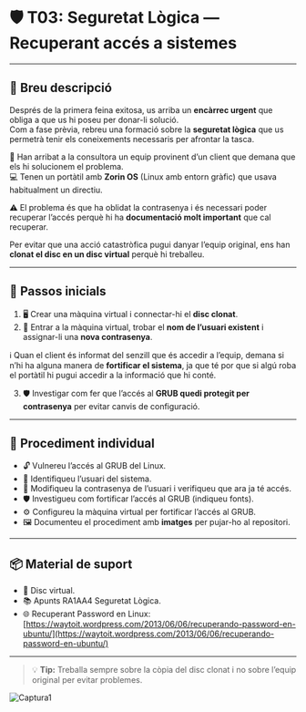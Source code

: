 # 🛡️ T03: Seguretat Lògica — Recuperant accés a sistemes

---

## 📝 Breu descripció
Després de la primera feina exitosa, us arriba un **encàrrec urgent** que obliga a que us hi poseu per donar-li solució.  
Com a fase prèvia, rebreu una formació sobre la **seguretat lògica** que us permetrà tenir els coneixements necessaris per afrontar la tasca.  

👥 Han arribat a la consultora un equip provinent d’un client que demana que els hi solucionem el problema.  
💻 Tenen un portàtil amb **Zorin OS** (Linux amb entorn gràfic) que usava habitualment un directiu.  

⚠️ El problema és que ha oblidat la contrasenya i és necessari poder recuperar l’accés perquè hi ha **documentació molt important** que cal recuperar.  

Per evitar que una acció catastròfica pugui danyar l’equip original, ens han **clonat el disc en un disc virtual** perquè hi treballeu.  

---

## 🚀 Passos inicials
1. 🖥️ Crear una màquina virtual i connectar-hi el **disc clonat**.  
2. 🔑 Entrar a la màquina virtual, trobar el **nom de l’usuari existent** i assignar-li una **nova contrasenya**.  

ℹ️ Quan el client és informat del senzill que és accedir a l’equip, demana si n’hi ha alguna manera de **fortificar el sistema**, ja que té por que si algú roba el portàtil hi pugui accedir a la informació que hi conté.  

3. 🛡️ Investigar com fer que l’accés al **GRUB quedi protegit per contrasenya** per evitar canvis de configuració.

---

## 🧩 Procediment individual
- 🔓 Vulnereu l’accés al GRUB del Linux.  
- 👤 Identifiqueu l’usuari del sistema.  
- 🔑 Modifiqueu la contrasenya de l’usuari i verifiqueu que ara ja té accés.  
- 🛡️ Investigueu com fortificar l’accés al GRUB (indiqueu fonts).  
- ⚙️ Configureu la màquina virtual per fortificar l’accés al GRUB.  
- 🖼️ Documenteu el procediment amb **imatges** per pujar-ho al repositori.

---

## 📦 Material de suport
- 💽 Disc virtual.  
- 📚 Apunts RA1AA4 Seguretat Lògica.  
- 🌐 Recuperant Password en Linux: [https://waytoit.wordpress.com/2013/06/06/recuperando-password-en-ubuntu/](https://waytoit.wordpress.com/2013/06/06/recuperando-password-en-ubuntu/)

---

> 💡 **Tip:** Treballa sempre sobre la còpia del disc clonat i no sobre l’equip original per evitar problemes.  

![Captura1](capt1.png)
